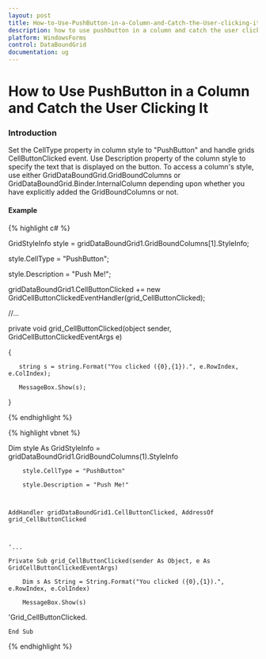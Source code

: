 ```yaml
---
layout: post
title: How-to-Use-PushButton-in-a-Column-and-Catch-the-User-clicking-it
description: how to use pushbutton in a column and catch the user clicking it
platform: WindowsForms
control: DataBoundGrid
documentation: ug
---
```


# How to Use PushButton in a Column and Catch the User Clicking It

### Introduction

Set the CellType property in column style to "PushButton" and handle grids CellButtonClicked event. Use Description property of the column style to specify the text that is displayed on the button. To access a column's style, use either GridDataBoundGrid.GridBoundColumns or GridDataBoundGrid.Binder.InternalColumn depending upon whether you have explicitly added the GridBoundColumns or not.

#### Example

{% highlight c# %}



GridStyleInfo style = gridDataBoundGrid1.GridBoundColumns[1].StyleInfo;

   style.CellType = "PushButton";

   style.Description = "Push Me!";



   gridDataBoundGrid1.CellButtonClicked += new GridCellButtonClickedEventHandler(grid_CellButtonClicked);



   //...

   private void grid_CellButtonClicked(object sender, GridCellButtonClickedEventArgs e)

   {

       string s = string.Format("You clicked ({0},{1}).", e.RowIndex, e.ColIndex);

       MessageBox.Show(s);

   }

{% endhighlight %}

{% highlight vbnet %}



Dim style As GridStyleInfo = gridDataBoundGrid1.GridBoundColumns(1).StyleInfo

        style.CellType = "PushButton" 

        style.Description = "Push Me!"



    AddHandler gridDataBoundGrid1.CellButtonClicked, AddressOf grid_CellButtonClicked



    '...

    Private Sub grid_CellButtonClicked(sender As Object, e As GridCellButtonClickedEventArgs)

        Dim s As String = String.Format("You clicked ({0},{1}).", e.RowIndex, e.ColIndex)

        MessageBox.Show(s)



'Grid_CellButtonClicked.

    End Sub 

{% endhighlight %}


